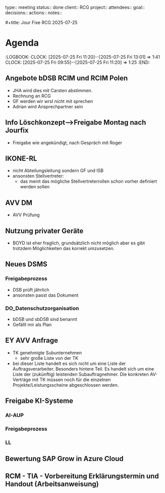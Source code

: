 type:: meeting
status:: done
client:: RCG
project:: 
attendees::
goal::
decisions::
actions::
notes::

#+title: Jour Fixe RCG 2025-07-25
# Agenda
:LOGBOOK:
CLOCK: [2025-07-25 Fri 11:20]--[2025-07-25 Fri 13:01] =>  1:41
CLOCK: [2025-07-25 Fri 09:55]--[2025-07-25 Fri 11:20] =>  1:25
:END:
## Angebote bDSB RCIM und RCIM Polen
- JHA wird dies mit Carsten abstimmen.
- Rechnung an RCG
- GF werden wir wrsl nicht mit sprechen
- Adrian wird Ansprechpartner sein
## Info Löschkonzept-->Freigabe Montag nach Jourfix
- Freigabe wie angekündigt, nach Gespräch mit Roger
## IKONE-RL
- nicht Abteilungsleitung sondern GF und ISB
- ansonsten Stellvertreter:
  - das meint das mögliche Stellvertreterrollen schon vorher definiert werden sollen
## AVV DM
- AVV Prüfung
## Nutzung privater Geräte
- BOYD ist eher fraglich, grundsätzlich nicht möglich aber es gibt trotzdem Möglichkeiten das korrekt umzusetzen.
## Neues DSMS
### Freigabeprozess
- DSB prüft jährlich
- ansonsten passt das Dokument
### DO_Datenschutzorganisation
- bDSB und sbDSB sind benannt
- Gefällt mir als Plan
## EY AVV Anfrage
- TK genehmigte Subunternehmen
  - sehr große Liste von der TK
- bei dieser Liste handelt es sich nicht um eine Liste der Auftragsverarbeiter. Besonders hintere Teil.
  Es handelt sich um eine Liste der (zukünftig) leistenden Subauftragnehmer. Die konkreten AV-Verträge mit TK müssen noch für die einzelnen Projekte/Leistungsscheine abgeschlossen werden.
## Freigabe KI-Systeme
### AI-AUP
### Freigabeprozess
### LL
## Bewertung SAP Grow in Azure Cloud
## RCM - TIA - Vorbereitung Erklärungstermin und Handout (Arbeitsanweisung)
